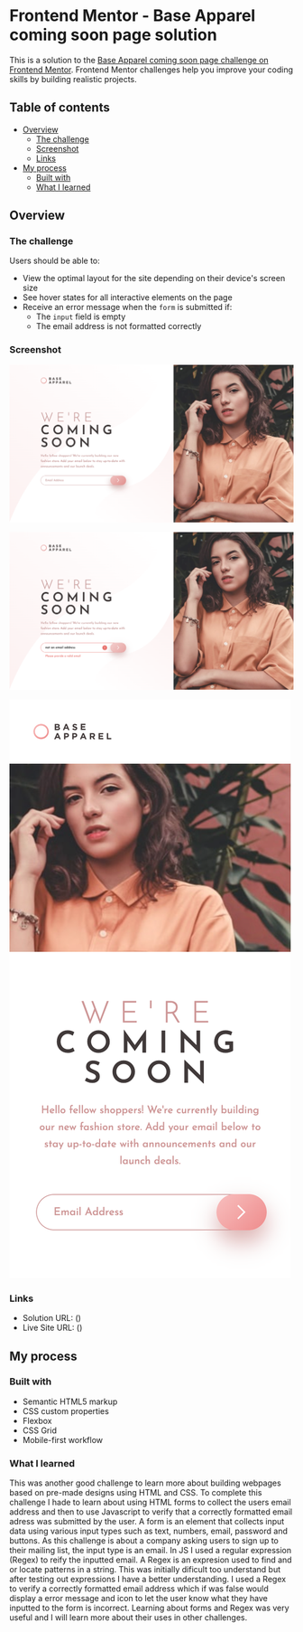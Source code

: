 # Frontend Mentor - Base Apparel coming soon page solution

This is a solution to the [Base Apparel coming soon page challenge on Frontend Mentor](https://www.frontendmentor.io/challenges/base-apparel-coming-soon-page-5d46b47f8db8a7063f9331a0). Frontend Mentor challenges help you improve your coding skills by building realistic projects. 

## Table of contents

- [Overview](#overview)
  - [The challenge](#the-challenge)
  - [Screenshot](#screenshot)
  - [Links](#links)
- [My process](#my-process)
  - [Built with](#built-with)
  - [What I learned](#what-i-learned)


## Overview

### The challenge

Users should be able to:

- View the optimal layout for the site depending on their device's screen size
- See hover states for all interactive elements on the page
- Receive an error message when the `form` is submitted if:
  - The `input` field is empty
  - The email address is not formatted correctly

### Screenshot

![Desktop-View](./screenshots/Desktop-View.png)

![Desktop-View-Active](./screenshots/Desktop-Active.png)

![Mobile-View](./screenshots/Mobile-View.png)


### Links

- Solution URL: ()
- Live Site URL: ()


## My process

### Built with

- Semantic HTML5 markup
- CSS custom properties
- Flexbox
- CSS Grid
- Mobile-first workflow


### What I learned

This was another good challenge to learn more about building webpages based on pre-made designs using HTML and CSS. To complete this challenge I hade to learn about using HTML forms to collect the users email address and then to use Javascript to verify that a correctly formatted email adress was submitted by the user. A form is an element that collects input data using various input types such as text, numbers, email, password and buttons. As this challenge is about a company asking users to sign up to their mailing list, the input type is an email. In JS I used a regular expression (Regex) to reify the inputted email. A Regex is an expresion used to find and or locate patterns in a string. This was initially dificult too understand but after testing out expressions I have a better understanding. I used a Regex to verify a correctly formatted email address which if was false would display a error message and icon to let the user know what they have inputted to the form is incorrect. Learning about forms and Regex was very useful and I will learn more about their uses in other challenges.